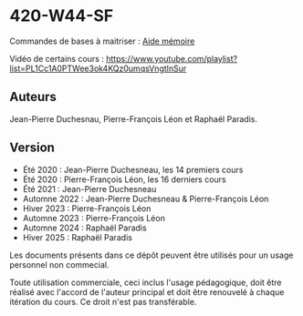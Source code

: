# 420-W44-SF

Commandes de bases à maitriser : [Aide mémoire](Aide-memoire.md)

Vidéo de certains cours : https://www.youtube.com/playlist?list=PL1Cc1A0PTWee3ok4KQz0umqsVngtlnSur

## Auteurs

Jean-Pierre Duchesnau, Pierre-François Léon et Raphaël Paradis.

## Version

- Été 2020 : Jean-Pierre Duchesneau, les 14 premiers cours
- Été 2020 : Pierre-François Léon, les 16 derniers cours
- Été 2021 : Jean-Pierre Duchesneau
- Automne 2022 : Jean-Pierre Duchesneau & Pierre-François Léon
- Hiver 2023 : Pierre-François Léon
- Automne 2023 : Pierre-François Léon
- Automne 2024 : Raphaël Paradis
- Hiver 2025 : Raphaël Paradis


Les documents présents dans ce dépôt peuvent être utilisés pour un usage personnel non commecial.

Toute utilisation commerciale, ceci inclus l'usage pédagogique, doit être réalisé avec l'accord de l'auteur principal et doit être renouvelé à chaque itération du cours. Ce droit n'est pas transférable.
